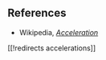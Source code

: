 

## References

* Wikipedia, _[Acceleration](https://en.wikipedia.org/wiki/Acceleration)_

[[!redirects accelerations]]